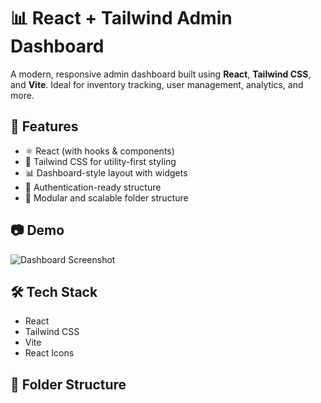 # 📊 React + Tailwind Admin Dashboard

A modern, responsive admin dashboard built using **React**, **Tailwind CSS**, and **Vite**. Ideal for inventory tracking, user management, analytics, and more.

## 🚀 Features

- ⚛️ React (with hooks & components)
- 🎨 Tailwind CSS for utility-first styling
- 📊 Dashboard-style layout with widgets
- 🔐 Authentication-ready structure
- 📁 Modular and scalable folder structure

## 📷 Demo

![Dashboard Screenshot](./screenshot.png)

## 🛠️ Tech Stack

- React
- Tailwind CSS
- Vite
- React Icons

## 📂 Folder Structure
